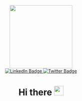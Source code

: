 <div id="header" align="center">
  <img src="https://media.giphy.com/media/v1.Y2lkPTc5MGI3NjExd3F1YTN4Yzd6djN2dWJxaWN3ZDJ4aWlvMnhnampyNnZ4M20waGI5cSZlcD12MV9pbnRlcm5hbF9naWZfYnlfaWQmY3Q9Zw/SocwgXOtf5DhMhUR9w/giphy.gif" width="200"/>
</div>

<div id="badges" align="center">
  <a href="https://www.linkedin.com/in/hugo-tallys-martins-oliveira-15414b226">
    <img src="https://img.shields.io/badge/LinkedIn-blue?style=for-the-badge&logo=linkedin&logoColor=white" alt="LinkedIn Badge"/>
  </a>
  <a href="https://twitter.com/hgtllys">
    <img src="https://img.shields.io/badge/Twitter-blue?style=for-the-badge&logo=twitter&logoColor=white" alt="Twitter Badge"/>
  </a>
  <h1>
    Hi there
    <img src="https://media.giphy.com/media/hvRJCLFzcasrR4ia7z/giphy.gif" width="30px"/>
  </h1>
</div>

<!--
**hugotallys/hugotallys** is a ✨ _special_ ✨ repository because its `README.md` (this file) appears on your GitHub profile.

Here are some ideas to get you started:

- 🔭 I’m currently working on ...
- 🌱 I’m currently learning ...
- 👯 I’m looking to collaborate on ...
- 🤔 I’m looking for help with ...
- 💬 Ask me about ...
- 📫 How to reach me: ...
- 😄 Pronouns: ...
- ⚡ Fun fact: ...
-->
